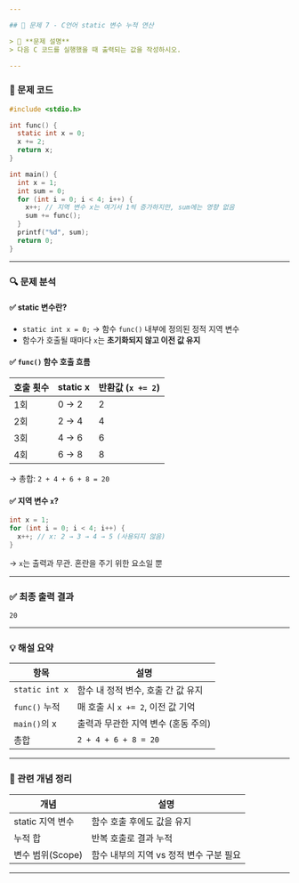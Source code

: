 ```yaml
---

## 🧮 문제 7 - C언어 static 변수 누적 연산

> 📌 **문제 설명**
> 다음 C 코드를 실행했을 때 출력되는 값을 작성하시오.

---
```


### 📄 문제 코드

```c
#include <stdio.h>

int func() {
  static int x = 0;
  x += 2;
  return x;
}

int main() {
  int x = 1;
  int sum = 0;
  for (int i = 0; i < 4; i++) {
    x++; // 지역 변수 x는 여기서 1씩 증가하지만, sum에는 영향 없음
    sum += func();
  }
  printf("%d", sum);
  return 0;
}
```

---

### 🔍 문제 분석

#### ✅ static 변수란?

* `static int x = 0;` → 함수 `func()` 내부에 정의된 정적 지역 변수
* 함수가 호출될 때마다 `x`는 **초기화되지 않고 이전 값 유지**

#### ✅ `func()` 함수 호출 흐름

| 호출 횟수 | static x | 반환값 (`x += 2`) |
| ----- | -------- | -------------- |
| 1회    | 0 → 2    | 2              |
| 2회    | 2 → 4    | 4              |
| 3회    | 4 → 6    | 6              |
| 4회    | 6 → 8    | 8              |

→ 총합: `2 + 4 + 6 + 8 = 20`

#### ✅ 지역 변수 `x`?

```c
int x = 1;
for (int i = 0; i < 4; i++) {
  x++; // x: 2 → 3 → 4 → 5 (사용되지 않음)
}
```

→ `x`는 출력과 무관. 혼란을 주기 위한 요소일 뿐

---

### ✅ 최종 출력 결과

```
20
```

---

### 💡 해설 요약

| 항목             | 설명                       |
| -------------- | ------------------------ |
| `static int x` | 함수 내 정적 변수, 호출 간 값 유지    |
| `func()` 누적    | 매 호출 시 `x += 2`, 이전 값 기억 |
| `main()`의 x    | 출력과 무관한 지역 변수 (혼동 주의)    |
| 총합             | `2 + 4 + 6 + 8 = 20`     |

---

### 📘 관련 개념 정리

| 개념           | 설명                       |
| ------------ | ------------------------ |
| static 지역 변수 | 함수 호출 후에도 값을 유지          |
| 누적 합         | 반복 호출로 결과 누적             |
| 변수 범위(Scope) | 함수 내부의 지역 vs 정적 변수 구분 필요 |

---